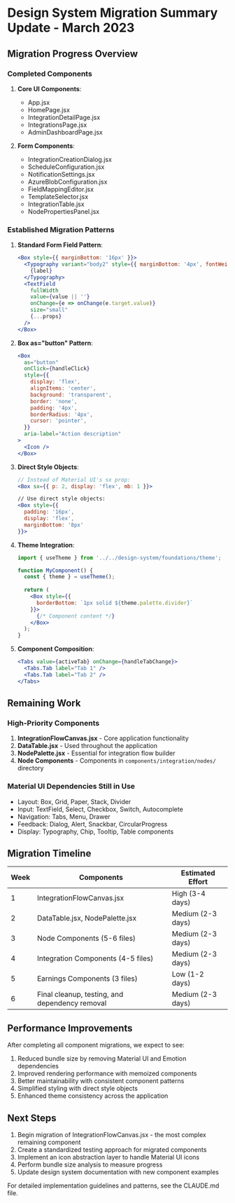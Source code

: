 # Design System Migration Summary Update - March 2023

## Migration Progress Overview

### Completed Components
1. **Core UI Components**:
   - App.jsx
   - HomePage.jsx
   - IntegrationDetailPage.jsx
   - IntegrationsPage.jsx
   - AdminDashboardPage.jsx

2. **Form Components**:
   - IntegrationCreationDialog.jsx
   - ScheduleConfiguration.jsx
   - NotificationSettings.jsx
   - AzureBlobConfiguration.jsx
   - FieldMappingEditor.jsx
   - TemplateSelector.jsx
   - IntegrationTable.jsx
   - NodePropertiesPanel.jsx

### Established Migration Patterns
1. **Standard Form Field Pattern**:
   ```jsx
   <Box style={{ marginBottom: '16px' }}>
     <Typography variant="body2" style={{ marginBottom: '4px', fontWeight: 'medium' }}>
       {label}
     </Typography>
     <TextField
       fullWidth
       value={value || ''}
       onChange={e => onChange(e.target.value)}
       size="small"
       {...props}
     />
   </Box>
   ```

2. **Box as="button" Pattern**:
   ```jsx
   <Box
     as="button"
     onClick={handleClick}
     style={{
       display: 'flex',
       alignItems: 'center',
       background: 'transparent',
       border: 'none',
       padding: '4px',
       borderRadius: '4px',
       cursor: 'pointer',
     }}
     aria-label="Action description"
   >
     <Icon />
   </Box>
   ```

3. **Direct Style Objects**:
   ```jsx
   // Instead of Material UI's sx prop:
   <Box sx={{ p: 2, display: 'flex', mb: 1 }}>
   
   // Use direct style objects:
   <Box style={{ 
     padding: '16px', 
     display: 'flex', 
     marginBottom: '8px'
   }}>
   ```

4. **Theme Integration**:
   ```jsx
   import { useTheme } from '../../design-system/foundations/theme';
   
   function MyComponent() {
     const { theme } = useTheme();
     
     return (
       <Box style={{ 
         borderBottom: `1px solid ${theme.palette.divider}`
       }}>
         {/* Component content */}
       </Box>
     );
   }
   ```

5. **Component Composition**:
   ```jsx
   <Tabs value={activeTab} onChange={handleTabChange}>
     <Tabs.Tab label="Tab 1" />
     <Tabs.Tab label="Tab 2" />
   </Tabs>
   ```

## Remaining Work

### High-Priority Components
1. **IntegrationFlowCanvas.jsx** - Core application functionality
2. **DataTable.jsx** - Used throughout the application
3. **NodePalette.jsx** - Essential for integration flow builder
4. **Node Components** - Components in `components/integration/nodes/` directory

### Material UI Dependencies Still in Use
- Layout: Box, Grid, Paper, Stack, Divider
- Input: TextField, Select, Checkbox, Switch, Autocomplete
- Navigation: Tabs, Menu, Drawer
- Feedback: Dialog, Alert, Snackbar, CircularProgress
- Display: Typography, Chip, Tooltip, Table components

## Migration Timeline
| Week | Components | Estimated Effort |
|------|------------|------------------|
| 1    | IntegrationFlowCanvas.jsx | High (3-4 days) |
| 2    | DataTable.jsx, NodePalette.jsx | Medium (2-3 days) |
| 3    | Node Components (5-6 files) | Medium (2-3 days) |
| 4    | Integration Components (4-5 files) | Medium (2-3 days) |
| 5    | Earnings Components (3 files) | Low (1-2 days) |
| 6    | Final cleanup, testing, and dependency removal | Medium (2-3 days) |

## Performance Improvements
After completing all component migrations, we expect to see:
1. Reduced bundle size by removing Material UI and Emotion dependencies
2. Improved rendering performance with memoized components
3. Better maintainability with consistent component patterns
4. Simplified styling with direct style objects
5. Enhanced theme consistency across the application

## Next Steps
1. Begin migration of IntegrationFlowCanvas.jsx - the most complex remaining component
2. Create a standardized testing approach for migrated components
3. Implement an icon abstraction layer to handle Material UI icons
4. Perform bundle size analysis to measure progress
5. Update design system documentation with new component examples

For detailed implementation guidelines and patterns, see the CLAUDE.md file.